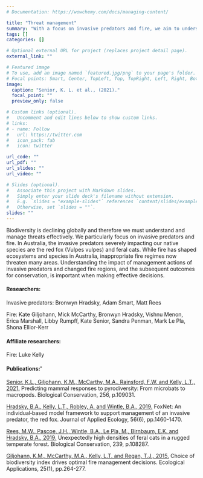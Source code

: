 ```yaml
---
# Documentation: https://wowchemy.com/docs/managing-content/

title: "Threat management"
summary: "With a focus on invasive predators and fire, we aim to understand how management actions and changes to these threats can improve conservation."
tags: []
categories: []

# Optional external URL for project (replaces project detail page).
external_link: ""

# Featured image
# To use, add an image named `featured.jpg/png` to your page's folder.
# Focal points: Smart, Center, TopLeft, Top, TopRight, Left, Right, BottomLeft, Bottom, BottomRight.
image:
  caption: "Senior, K. L. et al., (2021)."
  focal_point: ""
  preview_only: false

# Custom links (optional).
#   Uncomment and edit lines below to show custom links.
# links:
# - name: Follow
#   url: https://twitter.com
#   icon_pack: fab
#   icon: twitter

url_code: ""
url_pdf: ""
url_slides: ""
url_video: ""

# Slides (optional).
#   Associate this project with Markdown slides.
#   Simply enter your slide deck's filename without extension.
#   E.g. `slides = "example-slides"` references `content/slides/example-slides.md`.
#   Otherwise, set `slides = ""`.
slides: ""
---
```

Biodiversity is declining globally and therefore we must understand and manage threats effectively. We particularly focus on invasive predators and fire. In Australia, the invasive predators severely impacting our native species are the red fox (Vulpes vulpes) and feral cats. While fire has shaped ecosystems and species in Australia, inappropriate fire regimes now threaten many areas. Understanding the impact of management actions of invasive predators and changed fire regions, and the subsequent outcomes for conservation,  is important when making effective decisions.

#### Researchers:
Invasive predators: Bronwyn Hradsky, Adam Smart, Matt Rees  

Fire: Kate Giljohann, Mick McCarthy, Bronwyn Hradsky, Vishnu Menon, Erica Marshall, Libby Rumpff, Kate Senior, Sandra Penman, Mark Le Pla, Shona Ellior-Kerr

#### Affiliate researchers:  
Fire: Luke Kelly  

#### Publications:'
[Senior, K.L., Giljohann, K.M., McCarthy, M.A., Rainsford, F.W. and Kelly, L.T., 2021.](https://www.sciencedirect.com/science/article/abs/pii/S0006320721000835) Predicting mammal responses to pyrodiversity: From microbats to macropods. Biological Conservation, 256, p.109031.  

[Hradsky, B.A., Kelly, L.T., Robley, A. and Wintle, B.A., 2019.](https://besjournals.onlinelibrary.wiley.com/doi/full/10.1111/1365-2664.13374) FoxNet: An individual‐based model framework to support management of an invasive predator, the red fox. Journal of Applied Ecology, 56(6), pp.1460-1470.  

[Rees, M.W., Pascoe, J.H., Wintle, B.A., Le Pla, M., Birnbaum, E.K. and Hradsky, B.A., 2019.](https://www.sciencedirect.com/science/article/pii/S0006320719312674) Unexpectedly high densities of feral cats in a rugged temperate forest. Biological Conservation, 239, p.108287.  

[Giljohann, K.M., McCarthy, M.A., Kelly, L.T. and Regan, T.J., 2015.](https://esajournals.onlinelibrary.wiley.com/doi/abs/10.1890/14-0257.1) Choice of biodiversity index drives optimal fire management decisions. Ecological Applications, 25(1), pp.264-277.